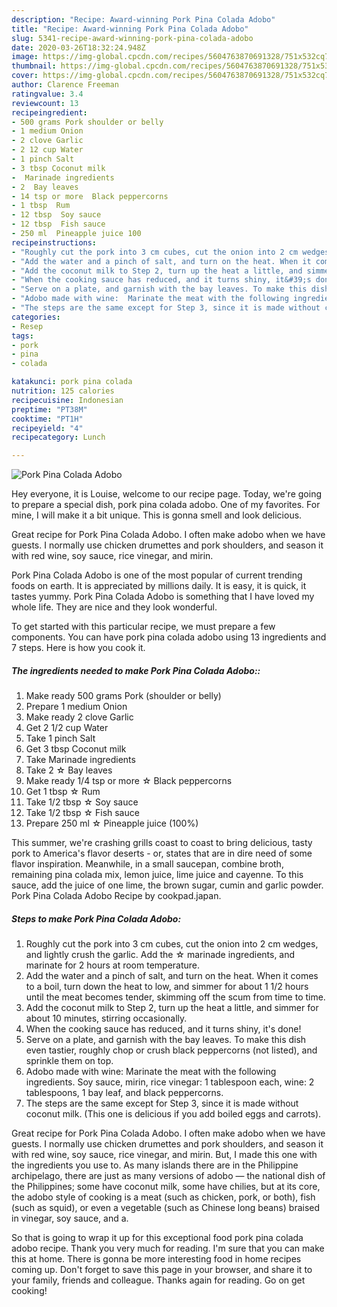 ```yaml
---
description: "Recipe: Award-winning Pork Pina Colada Adobo"
title: "Recipe: Award-winning Pork Pina Colada Adobo"
slug: 5341-recipe-award-winning-pork-pina-colada-adobo
date: 2020-03-26T18:32:24.948Z
image: https://img-global.cpcdn.com/recipes/5604763870691328/751x532cq70/pork-pina-colada-adobo-recipe-main-photo.jpg
thumbnail: https://img-global.cpcdn.com/recipes/5604763870691328/751x532cq70/pork-pina-colada-adobo-recipe-main-photo.jpg
cover: https://img-global.cpcdn.com/recipes/5604763870691328/751x532cq70/pork-pina-colada-adobo-recipe-main-photo.jpg
author: Clarence Freeman
ratingvalue: 3.4
reviewcount: 13
recipeingredient:
- 500 grams Pork shoulder or belly
- 1 medium Onion
- 2 clove Garlic
- 2 12 cup Water
- 1 pinch Salt
- 3 tbsp Coconut milk
-  Marinade ingredients
- 2  Bay leaves
- 14 tsp or more  Black peppercorns
- 1 tbsp  Rum
- 12 tbsp  Soy sauce
- 12 tbsp  Fish sauce
- 250 ml  Pineapple juice 100
recipeinstructions:
- "Roughly cut the pork into 3 cm cubes, cut the onion into 2 cm wedges, and lightly crush the garlic. Add the ☆ marinade ingredients, and marinate for 2 hours at room temperature."
- "Add the water and a pinch of salt, and turn on the heat. When it comes to a boil, turn down the heat to low, and simmer for about 1 1/2 hours until the meat becomes tender, skimming off the scum from time to time."
- "Add the coconut milk to Step 2, turn up the heat a little, and simmer for about 10 minutes, stirring occasionally."
- "When the cooking sauce has reduced, and it turns shiny, it&#39;s done!"
- "Serve on a plate, and garnish with the bay leaves. To make this dish even tastier, roughly chop or crush black peppercorns (not listed), and sprinkle them on top."
- "Adobo made with wine:  Marinate the meat with the following ingredients. Soy sauce, mirin, rice vinegar: 1 tablespoon each, wine:  2 tablespoons, 1 bay leaf, and black peppercorns."
- "The steps are the same except for Step 3, since it is made without coconut milk. (This one is delicious if you add boiled eggs and carrots)."
categories:
- Resep
tags:
- pork
- pina
- colada

katakunci: pork pina colada
nutrition: 125 calories
recipecuisine: Indonesian
preptime: "PT38M"
cooktime: "PT1H"
recipeyield: "4"
recipecategory: Lunch

---
```



![Pork Pina Colada Adobo](https://img-global.cpcdn.com/recipes/5604763870691328/751x532cq70/pork-pina-colada-adobo-recipe-main-photo.jpg)

Hey everyone, it is Louise, welcome to our recipe page. Today, we're going to prepare a special dish, pork pina colada adobo. One of my favorites. For mine, I will make it a bit unique. This is gonna smell and look delicious.

Great recipe for Pork Pina Colada Adobo. I often make adobo when we have guests. I normally use chicken drumettes and pork shoulders, and season it with red wine, soy sauce, rice vinegar, and mirin.

Pork Pina Colada Adobo is one of the most popular of current trending foods on earth. It is appreciated by millions daily. It is easy, it is quick, it tastes yummy. Pork Pina Colada Adobo is something that I have loved my whole life. They are nice and they look wonderful.


To get started with this particular recipe, we must prepare a few components. You can have pork pina colada adobo using 13 ingredients and 7 steps. Here is how you cook it.

##### The ingredients needed to make Pork Pina Colada Adobo::

1. Make ready 500 grams Pork (shoulder or belly)
1. Prepare 1 medium Onion
1. Make ready 2 clove Garlic
1. Get 2 1/2 cup Water
1. Take 1 pinch Salt
1. Get 3 tbsp Coconut milk
1. Take  Marinade ingredients
1. Take 2 ☆ Bay leaves
1. Make ready 1/4 tsp or more ☆ Black peppercorns
1. Get 1 tbsp ☆ Rum
1. Take 1/2 tbsp ☆ Soy sauce
1. Take 1/2 tbsp ☆ Fish sauce
1. Prepare 250 ml ☆ Pineapple juice (100%)


This summer, we&#39;re crashing grills coast to coast to bring delicious, tasty pork to America&#39;s flavor deserts - or, states that are in dire need of some flavor inspiration. Meanwhile, in a small saucepan, combine broth, remaining pina colada mix, lemon juice, lime juice and cayenne. To this sauce, add the juice of one lime, the brown sugar, cumin and garlic powder. Pork Pina Colada Adobo Recipe by cookpad.japan. 

##### Steps to make Pork Pina Colada Adobo:

1. Roughly cut the pork into 3 cm cubes, cut the onion into 2 cm wedges, and lightly crush the garlic. Add the ☆ marinade ingredients, and marinate for 2 hours at room temperature.
1. Add the water and a pinch of salt, and turn on the heat. When it comes to a boil, turn down the heat to low, and simmer for about 1 1/2 hours until the meat becomes tender, skimming off the scum from time to time.
1. Add the coconut milk to Step 2, turn up the heat a little, and simmer for about 10 minutes, stirring occasionally.
1. When the cooking sauce has reduced, and it turns shiny, it&#39;s done!
1. Serve on a plate, and garnish with the bay leaves. To make this dish even tastier, roughly chop or crush black peppercorns (not listed), and sprinkle them on top.
1. Adobo made with wine:  Marinate the meat with the following ingredients. Soy sauce, mirin, rice vinegar: 1 tablespoon each, wine:  2 tablespoons, 1 bay leaf, and black peppercorns.
1. The steps are the same except for Step 3, since it is made without coconut milk. (This one is delicious if you add boiled eggs and carrots).


Great recipe for Pork Pina Colada Adobo. I often make adobo when we have guests. I normally use chicken drumettes and pork shoulders, and season it with red wine, soy sauce, rice vinegar, and mirin. But, I made this one with the ingredients you use to. As many islands there are in the Philippine archipelago, there are just as many versions of adobo — the national dish of the Philippines; some have coconut milk, some have chilies, but at its core, the adobo style of cooking is a meat (such as chicken, pork, or both), fish (such as squid), or even a vegetable (such as Chinese long beans) braised in vinegar, soy sauce, and a. 

So that is going to wrap it up for this exceptional food pork pina colada adobo recipe. Thank you very much for reading. I'm sure that you can make this at home. There is gonna be more interesting food in home recipes coming up. Don't forget to save this page in your browser, and share it to your family, friends and colleague. Thanks again for reading. Go on get cooking!
